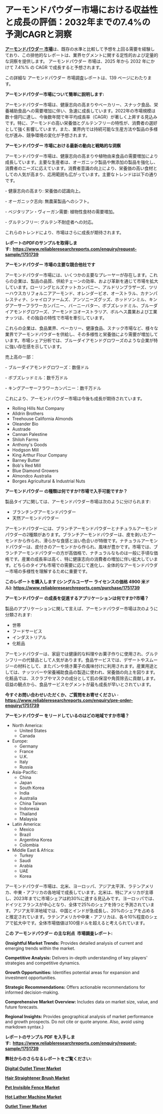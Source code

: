 <p><h1>アーモンドパウダー市場における収益性と成長の評価：2032年までの7.4%の予測CAGRと洞察</h1></p><p data-sourcepos="1:1-1:157"><strong><a href="https://www.reliableresearchreports.com/almond-powder-r1751739?utm_campaign=107&utm_medium=36&utm_source=Github&utm_content=ia&utm_term=09022025&utm_id=almond-powder">アーモンドパウダー 市場</a></strong>は、既存の水準と比較して予想を上回る需要を経験しており、この排他的なレポートは、業界セグメントに関する定性的および定量的な洞察を提供します。 アーモンドパウダー 市場は、2025 年から 2032 年にかけて 7.4%% の CAGR で成長すると予想されます。</p>
<p data-sourcepos="3:1-3:50">この詳細な アーモンドパウダー 市場調査レポートは、139 ページにわたります。</p>
<p><strong>アーモンドパウダー市場について簡単に説明します:</strong></p>
<p><p>アーモンドパウダー市場は、健康志向の高まりやベーカリー、スナック食品、栄養補助食品への需要増加に伴い、急速に成長しています。2022年の市場規模は数十億円に達し、今後数年間で年平均成長率（CAGR）が著しく上昇する見込みです。特に、アーモンドの高い栄養価とグルテンフリーの特性が、消費者の選好として強く影響しています。また、業界内では持続可能な生産方法や製品の多様化が進み、競争環境の変化が予想されます。</p></p>
<p><strong>アーモンドパウダー 市場における最新の動向と戦略的な洞察</strong></p>
<p><p>アーモンドパウダー市場は、健康志向の高まりや植物由来食品の需要増加により成長しています。主要な生産者は、オーガニック製品や無添加の製品を強化し、消費者のニーズに応えています。消費者意識の向上により、栄養価の高い食材としての人気が高まり、応用範囲も広がっています。主要なトレンドは以下の通りです。</p><p>- 健康志向の高まり: 栄養価の認識向上。</p><p>- オーガニック志向: 無農薬製品へのシフト。</p><p>- ベジタリアン・ヴィーガン需要: 植物性食材の需要増加。</p><p>- グルテンフリー: グルテン不耐症者への対応。 </p><p>これらのトレンドにより、市場はさらに成長が期待されます。</p></p>
<p><strong>レポートのPDFのサンプルを取得します</strong><strong>:&nbsp;&nbsp;<a href="https://www.reliableresearchreports.com/enquiry/request-sample/1751739?utm_campaign=107&utm_medium=36&utm_source=Github&utm_content=ia&utm_term=09022025&utm_id=almond-powder">https://www.reliableresearchreports.com/enquiry/request-sample/1751739</a></strong></p>
<p><strong>アーモンドパウダー 市場の主要な競合他社です</strong></p>
<p><p>アーモンドパウダー市場には、いくつかの主要なプレーヤーが存在します。これらの企業は、製品の品質、供給チェーンの効率、および革新を通じて市場を拡大しています。ローリングヒルズナットカンパニー、アルドリンブラザーズ、ツリーハウスカリフォルニアアーモンド、オレンダービオ、オーストラル、カナンパレスティナ、シャイロファームズ、アンソニーズグッズ、ホッドソンミル、キングアーサーフラワーカンパニー、バーニーバター、ボブズレッドミル、ブルーダイアモンドグロワーズ、アーモンドコオーストラリア、ボルヘス農業および工業ナッツは、その独自の特性で市場を牽引しています。</p><p>これらの企業は、食品業界、ベーカリー、健康食品、スナック市場など、様々な業界でアーモンドパウダーを供給し、その多様性と栄養価により需要が増加しています。市場シェア分析では、ブルーダイアモンドグロワーズのような企業が特に強い存在感を示しています。</p><p>売上高の一部：</p><p>- ブルーダイアモンドグロワーズ：数億ドル</p><p>- ボブズレッドミル：数千万ドル</p><p>- キングアーサーフラワーカンパニー：数千万ドル</p><p>これにより、アーモンドパウダー市場は今後も成長が期待されています。</p></p>
<p><ul><li>Rolling Hills Nut Company</li><li>Alldrin Brothers</li><li>Treehouse California Almonds</li><li>Oleander Bio</li><li>Austrade</li><li>Cannan Palestine</li><li>Shiloh Farms</li><li>Anthony's Goods</li><li>Hodgson Mill</li><li>King Arthur Flour Company</li><li>Barney Butter</li><li>Bob's Red Mill</li><li>Blue Diamond Growers</li><li>Almondco Australia</li><li>Borges Agricultural & Industrial Nuts</li></ul></p>
<p><strong>アーモンドパウダー の種類は何ですか?市場で入手可能ですか？</strong></p>
<p>製品タイプに関しては、アーモンドパウダー市場は次のように分けられます:</p>
<p><ul><li>ブランチングアーモンドパウダー</li><li>天然アーモンドパウダー</li></ul></p>
<p><p>アーモンドパウダーには、ブランチアーモンドパウダーとナチュラルアーモンドパウダーの2種類があります。ブランチアーモンドパウダーは、皮を剥いたアーモンドから作られ、滑らかな食感と淡い色合いが特徴です。ナチュラルアーモンドパウダーは、皮付きのアーモンドから作られ、風味が豊かです。市場では、ブランチアーモンドパウダーの方が高価格で、ナチュラルなものは一般に手頃な価格です。産業の成長率は高く、特に健康志向の消費者の増加に伴い拡大しています。どちらのタイプも市場での需要に応じて進化し、全体的なアーモンドパウダー市場の多様性を理解するために重要です。</p></p>
<p><strong>このレポートを購入します (シングルユーザー ライセンスの価格 4900 米ドル):&nbsp;<a href="https://www.reliableresearchreports.com/purchase/1751739?utm_campaign=107&utm_medium=36&utm_source=Github&utm_content=ia&utm_term=09022025&utm_id=almond-powder">https://www.reliableresearchreports.com/purchase/1751739</a></strong></p>
<p><strong>アーモンドパウダー の成長を促進するアプリケーションは何ですか?市場？</strong></p>
<p>製品のアプリケーションに関して言えば、アーモンドパウダー市場は次のように分類されます:</p>
<p><ul><li>世帯</li><li>フードサービス</li><li>インダストリアル</li><li>化粧品</li></ul></p>
<p><p>アーモンドパウダーは、家庭では健康的な料理やお菓子作りに使用され、グルテンフリーの代替品として人気があります。食品サービスでは、デザートやスムージーの材料として、またパンや焼き菓子の風味付けに利用されます。産業用途としては、ナッツバーや栄養補助食品の製造に使われ、栄養価の向上を図ります。化粧品では、スクラブやマスクの成分として肌の保湿や角質除去に貢献します。収益の観点から、食品サービスセグメントが最も成長が早いとされています。</p></p>
<p><strong>今すぐお問い合わせいただくか、ご質問をお寄せください</strong><strong>&nbsp;</strong>-<strong><a href="https://www.reliableresearchreports.com/enquiry/pre-order-enquiry/1751739?utm_campaign=107&utm_medium=36&utm_source=Github&utm_content=ia&utm_term=09022025&utm_id=almond-powder">https://www.reliableresearchreports.com/enquiry/pre-order-enquiry/1751739</a></strong></p>
<p><strong>アーモンドパウダー をリードしているのはどの地域ですか市場？</strong></p>
<p><ul>
    <li>
        North America:
        <ul>
            <li>United States</li>
            <li>Canada</li>
        </ul>
    </li>
    <li>
        Europe:
        <ul>
            <li>Germany</li>
            <li>France</li>
            <li>U.K.</li>
            <li>Italy</li>
            <li>Russia</li>
        </ul>
    </li>
    <li>
        Asia-Pacific:
        <ul>
            <li>China</li>
            <li>Japan</li>
            <li>South Korea</li>
            <li>India</li>
            <li>Australia</li>
            <li>China Taiwan</li>
            <li>Indonesia</li>
            <li>Thailand</li>
            <li>Malaysia</li>
        </ul>
    </li>
    <li>
        Latin America:
        <ul>
            <li>Mexico</li>
            <li>Brazil</li>
            <li>Argentina Korea</li>
            <li>Colombia</li>
        </ul>
    </li>
    <li>
        Middle East & Africa:
        <ul>
            <li>Turkey</li>
            <li>Saudi</li>
            <li>Arabia</li>
            <li>UAE</li>
            <li>Korea</li>
        </ul>
    </li>
    </ul></p>
<p><p>アーモンドパウダー市場は、北米、ヨーロッパ、アジア太平洋、ラテンアメリカ、中東・アフリカの各地域で成長しています。北米は、特にアメリカが主導し、2023年までに市場シェアは約30%に達する見込みです。ヨーロッパでは、ドイツとフランスが中心となり、全体で25%のシェアを持つと予測されています。アジア太平洋地域では、中国とインドが急成長し、20%のシェアを占めると推定されています。ラテンアメリカや中東・アフリカは、各々10%程度のシェアで拡大中です。全体市場価値は100億ドルを超えると考えられています。</p></p>
<p><strong>この アーモンドパウダー の主な利点&nbsp; 市場調査レポート:</strong></p>
<p><strong>{Insightful Market Trends:</strong> Provides detailed analysis of current and emerging trends within the market.</p>
<p><strong>Competitive Analysis:</strong> Delivers in-depth understanding of key players' strategies and competitive dynamics.</p>
<p><strong>Growth Opportunities:</strong> Identifies potential areas for expansion and investment opportunities.</p>
<p><strong>Strategic Recommendations:</strong> Offers actionable recommendations for informed decision-making.</p>
<p><strong>Comprehensive Market Overview: </strong>Includes data on market size, value, and future forecasts.</p>
<p><strong>Regional Insights: </strong>Provides geographical analysis of market performance and growth prospects. Do not cite or quote anyone. Also, avoid using markdown syntax.}</p>
<p><strong>レポートのサンプル PDF を入手します:&nbsp;</strong><strong>&nbsp;<a href="https://www.reliableresearchreports.com/enquiry/request-sample/1751739?utm_campaign=107&utm_medium=36&utm_source=Github&utm_content=ia&utm_term=09022025&utm_id=almond-powder">https://www.reliableresearchreports.com/enquiry/request-sample/1751739</a></strong></p>
<p></p>
<p></p>
<p></p>
<p></p>
<p><strong>弊社からのさらなるレポートをご覧ください:</strong></p>
<p><strong><p><a href="https://github.com/lalolatiot/Market-Research-Report-List-1/blob/main/digital-outlet-timer-market.md?utm_campaign=107&utm_medium=36&utm_source=Github&utm_content=ia&utm_term=09022025&utm_id=almond-powder">Digital Outlet Timer Market</a></p><p><a href="https://github.com/boluluhabeel/Market-Research-Report-List-1/blob/main/hair-straightener-brush-market.md?utm_campaign=107&utm_medium=36&utm_source=Github&utm_content=ia&utm_term=09022025&utm_id=almond-powder">Hair Straightener Brush Market</a></p><p><a href="https://github.com/duscarajlha/Market-Research-Report-List-1/blob/main/pet-invisible-fence-market.md?utm_campaign=107&utm_medium=36&utm_source=Github&utm_content=ia&utm_term=09022025&utm_id=almond-powder">Pet Invisible Fence Market</a></p><p><a href="https://github.com/ariyilmelzar/Market-Research-Report-List-1/blob/main/hot-lather-machine-market.md?utm_campaign=107&utm_medium=36&utm_source=Github&utm_content=ia&utm_term=09022025&utm_id=almond-powder">Hot Lather Machine Market</a></p><p><a href="https://github.com/zurubting/Market-Research-Report-List-1/blob/main/outlet-timer-market.md?utm_campaign=107&utm_medium=36&utm_source=Github&utm_content=ia&utm_term=09022025&utm_id=almond-powder">Outlet Timer Market</a></p></strong></p>